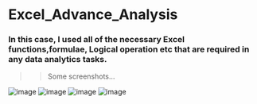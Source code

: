 # Excel_Advance_Analysis

### In this case, I used all of the necessary Excel functions,formulae, Logical operation etc that are required in any data analytics tasks.

>> Some screenshots...

![image](https://user-images.githubusercontent.com/112798701/200525506-9495beb0-da5f-4743-a24a-6ab10249ef8f.png)
![image](https://user-images.githubusercontent.com/112798701/200525877-dd1aa6a5-c506-411f-a991-91ed7ca08496.png)
![image](https://user-images.githubusercontent.com/112798701/200526067-f59aa9f6-e097-4497-af82-603a4469f2b6.png)
![image](https://user-images.githubusercontent.com/112798701/200526415-c5282e1b-2331-4a6e-9b06-0cbc232211c6.png)


